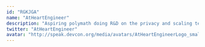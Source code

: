 ```yaml
---
id: "RGKJGA"
name: "AtHeartEngineer"
description: "Aspiring polymath doing R&D on the privacy and scaling team"
twitter: "AtHeartEngineer"
avatar: "http://speak.devcon.org/media/avatars/AtHeartEngineerLogo_small_F6ZbKfj.png"
---
```

